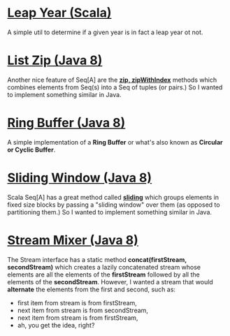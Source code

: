 # [Leap Year (Scala)](leap-year/)
A simple util to determine if a given year is in fact a leap year ot not.


# [List Zip (Java 8)](list-zip/)
Another nice feature of Seq[A] are the [**zip, zipWithIndex**](https://www.scala-lang.org/api/current/scala/collection/Seq.html) methods which combines elements from Seq(s) into a Seq of tuples (or pairs.) So I wanted to implement something similar in Java.

# [Ring Buffer (Java 8)](ring-buffer/)
A simple implementation of a **Ring Buffer** or what's also known as **Circular or Cyclic Buffer**.

# [Sliding Window (Java 8)](sliding-window/)
Scala Seq[A] has a great method called [**sliding**](https://www.scala-lang.org/api/current/scala/collection/Seq.html) which groups elements in fixed size blocks by passing a "sliding window" over them (as opposed to partitioning them.) So I wanted to implement something similar in Java.

# [Stream Mixer (Java 8)](stream-mixer/)
The Stream interface has a static method **concat(firstStream, secondStream)** which creates a lazily concatenated stream whose elements are all the elements of the **firstStream** followed by all the elements of the **secondStream**. However, I wanted a
stream that would **alternate** the elements from the first and second, such as:
* first item from stream is from firstStream,
* next item from stream is from secondStream,
* next item from stream is from firstStream,
* ah, you get the idea, right?

